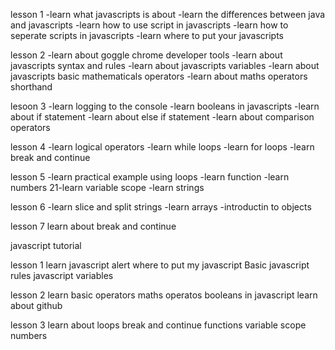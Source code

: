 lesson 1
-learn what javascripts is about
-learn the differences between java and javascripts
-learn how to use script in javascripts
-learn how to seperate scripts in javascripts
-learn where to put your javascripts

lesson 2
-learn about goggle chrome developer tools
-learn about javascripts syntax and rules
-learn about javascripts variables
-learn about javascripts basic mathematicals operators
-learn about maths operators shorthand

lesoon 3
-learn logging to the console
-learn booleans in javascripts
-learn about if statement
-learn about else if statement
-learn about comparison operators

lesson 4
-learn logical operators
-learn while loops
-learn for loops
-learn break and continue

lesson 5
-learn practical example using loops
-learn function
-learn numbers
21-learn variable scope
-learn strings

lesson 6
-learn slice and split strings
-learn arrays
-introductin to objects

lesson 7
learn about break and continue








javascript tutorial

lesson 1
learn javascript alert
where to put my javascript
Basic javascript rules
javascript variables 

lesson 2
learn basic operators
maths operatos
booleans in javascript
learn about github

lesson 3
learn about loops
break and continue
functions
variable scope
numbers
